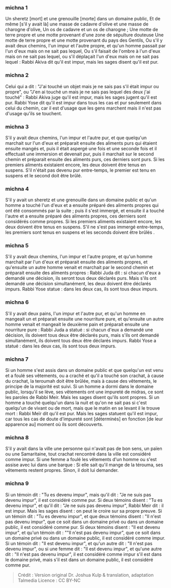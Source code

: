 
### michna 1
Un sheretz [mort] et une grenouille [morte] dans un domaine public, Et de même [s'il y avait là] une masse de cadavre d'olive et une masse de charogne d'olive, Un os de cadavre et un os de charogne ; Une motte de terre propre et une motte provenant d'une zone de sépulture douteuse Une motte de terre propre et une motte provenant du pays des Gentils, Ou s'il y avait deux chemins, l'un impur et l'autre propre, et qu'un homme passait par l'un d'eux mais on ne sait pas lequel, Ou s'il faisait de l'ombre à l'un d'eux mais on ne sait pas lequel, ou s'il déplaçait l'un d'eux mais on ne sait pas lequel : Rabbi Akiva dit qu'il est impur, mais les sages disent qu'il est pur.

### michna 2
Celui qui a dit : "J'ai touché un objet mais je ne sais pas s'il était impur ou propre", ou "J'en ai touché un mais je ne sais pas lequel des deux j'ai touché" : Rabbi Akiva juge qu'il est impur, mais les sages jugent qu'il est pur. Rabbi Yose dit qu'il est impur dans tous les cas et pur seulement dans celui du chemin, car il est d'usage que les gens marchent mais il n'est pas d'usage qu'ils se touchent.

### michna 3
S'il y avait deux chemins, l'un impur et l'autre pur, et que quelqu'un marchait sur l'un d'eux et préparait ensuite des aliments purs qui étaient ensuite mangés et, puis il était aspergé une fois et une seconde fois et il effectuait une immersion et devenait pur, puis il marchait sur le second chemin et préparait ensuite des aliments purs, ces derniers sont purs. Si les premiers aliments existaient encore, les deux doivent être tenus en suspens. S'il n'était pas devenu pur entre-temps, le premier est tenu en suspens et le second doit être brûlé.

### michna 4
S'il y avait un sheretz et une grenouille dans un domaine public et qu'un homme a touché l'un d'eux et a ensuite préparé des aliments propres qui ont été consommés par la suite ; puis il s'est immergé, et ensuite il a touché l'autre et a ensuite préparé des aliments propres, ces derniers sont considérés comme propres. Si les premiers aliments existaient encore, les deux doivent être tenus en suspens. S'il ne s'est pas immergé entre-temps, les premiers sont tenus en suspens et les seconds doivent être brûlés .

### michna 5
S'il y avait deux chemins, l'un impur et l'autre propre, et qu'un homme marchait par l'un d'eux et préparait ensuite des aliments propres, et qu'ensuite un autre homme venait et marchait par le second chemin et préparait ensuite des aliments propres : Rabbi Juda dit : si chacun d'eux a demandé une décision, ils seront tous deux déclarés purs. Mais s'ils ont demandé une décision simultanément, les deux doivent être déclarés impurs. Rabbi Yose statue : dans les deux cas, ils sont tous deux impurs.

### michna 6
S'il y avait deux pains, l'un impur et l'autre pur, et qu'un homme en mangeait un et préparait ensuite une nourriture pure, et qu'ensuite un autre homme venait et mangeait le deuxième pain et préparait ensuite une nourriture pure : Rabbi Juda a statué : si chacun d'eux a demandé une décision, ils doivent tous deux être déclarés purs, mais s'ils ont demandé simultanément, ils doivent tous deux être déclarés impurs. Rabbi Yose a statué : dans les deux cas, ils sont tous deux impurs.

### michna 7
Si un homme s'est assis dans un domaine public et que quelqu'un est venu et a foulé ses vêtements, ou a craché et qu'il a touché son crachat, à cause du crachat, la teroumah doit être brûlée, mais à cause des vêtements, le principe de la majorité est suivi. Si un homme a dormi dans le domaine public, lorsqu'il se lève, ses vêtements ont une impureté de midras, ce sont les paroles de Rabbi Meir. Mais les sages disent qu'ils sont propres. Si un homme a touché quelqu'un dans la nuit et qu'on ne sait pas si c'est quelqu'un de vivant ou de mort, mais que le matin en se levant il le trouve mort : Rabbi Meïr dit qu'il est pur. Mais les sages statuent qu'il est impur, car tous les cas de doute d'impureté sont [déterminés] en fonction [de leur apparence au] moment où ils sont découverts.

### michna 8
S'il y avait dans la ville une personne qui n'avait pas de bon sens, un païen ou une Samaritaine, tout crachat rencontré dans la ville est considéré comme impur. Si une femme a foulé les vêtements d'un homme ou s'est assise avec lui dans une barque : Si elle sait qu'il mange de la térouma, ses vêtements restent propres. Sinon, il doit lui demander.

### michna 9
Si un témoin dit : "Tu es devenu impur", mais qu'il dit : "Je ne suis pas devenu impur", il est considéré comme pur. Si deux témoins disent : "Tu es devenu impur", et qu'il dit : "Je ne suis pas devenu impur", Rabbi Meir dit : il est impur. Mais les sages disent : on peut le croire sur sa propre preuve. Si un témoin dit : "Tu es devenu impur", et que deux témoins disent : "Il n'est pas devenu impur", que ce soit dans un domaine privé ou dans un domaine public, il est considéré comme pur. Si deux témoins disent : "Il est devenu impur", et qu'un témoin dit : ""Il n'est pas devenu impur", que ce soit dans un domaine privé ou dans un domaine public, il est considéré comme impur. Si un témoin dit : "Il est devenu impur", et qu'un autre dit : "Il n'est pas devenu impur", ou si une femme dit : "Il est devenu impur", et qu'une autre dit : "Il n'est pas devenu impur", il est considéré comme impur s'il est dans le domaine privé, mais s'il est dans un domaine public, il est considéré comme pur.

>Crédit : Version original Dr. Joshua Kulp & translation, adaptation Talmedia
>Licence : CC BY-NC